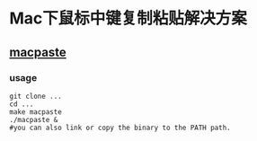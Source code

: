# Mac下鼠标中键复制粘贴解决方案

## [macpaste](https://github.com/rsmz/macpaste)

### usage

```
git clone ...
cd ...
make macpaste
./macpaste & 
#you can also link or copy the binary to the PATH path.
```